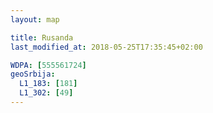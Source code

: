 ```yaml
---
layout: map

title: Rusanda
last_modified_at: 2018-05-25T17:35:45+02:00

WDPA: [555561724]
geoSrbija:
  L1_183: [181]
  L1_302: [49]
---
```

